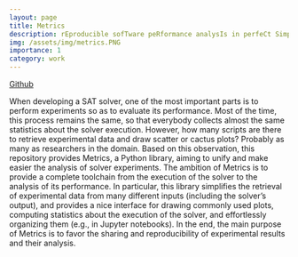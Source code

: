 ```yaml
---
layout: page
title: Metrics
description: rEproducible sofTware peRformance analysIs in perfeCt Simplicity
img: /assets/img/metrics.PNG
importance: 1
category: work
---
```


[Github](https://github.com/crillab/metrics)

When developing a SAT solver, one of the most important parts is to perform experiments so as to evaluate its performance. Most of the time, this process remains the same, so that everybody collects almost the same statistics about the solver execution. However, how many scripts are there to retrieve experimental data and draw scatter or cactus plots? Probably as many as researchers in the domain. Based on this observation, this repository provides Metrics, a Python library, aiming to unify and make easier the analysis of solver experiments. The ambition of Metrics is to provide a complete toolchain from the execution of the solver to the analysis of its performance. In particular, this library simplifies the retrieval of experimental data from many different inputs (including the solver’s output), and provides a nice interface for drawing commonly used plots, computing statistics about the execution of the solver, and effortlessly organizing them (e.g., in Jupyter notebooks). In the end, the main purpose of Metrics is to favor the sharing and reproducibility of experimental results and their analysis.

<div class="col-sm-8 mt-3 mt-md-0">
    <img class="img-fluid rounded z-depth-1" src="{{ '/assets/img/metrics.PNG' | relative_url }}" alt="" title="example image"/>
</div>